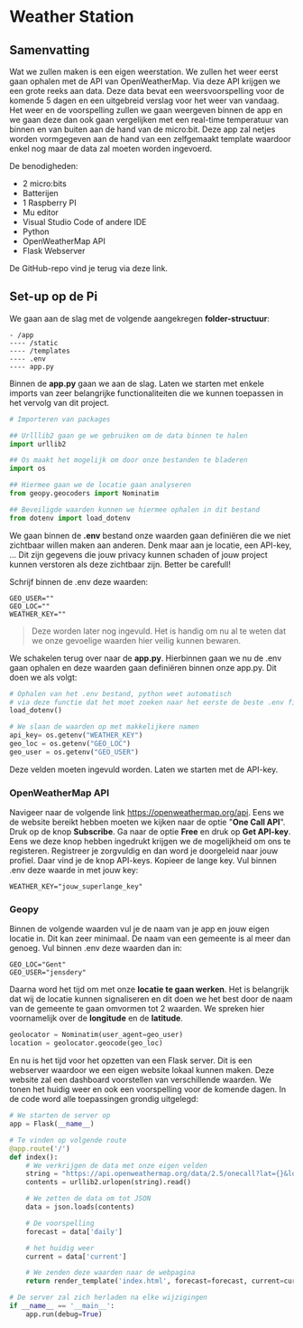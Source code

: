 # Weather Station

## Samenvatting

Wat we zullen maken is een eigen weerstation. We zullen het weer eerst gaan ophalen met de API van OpenWeatherMap. Via deze API krijgen we een grote reeks aan data. Deze data bevat een weersvoorspelling voor de komende 5 dagen en een uitgebreid verslag voor het weer van vandaag. Het weer en de voorspelling zullen we gaan weergeven binnen de app en we gaan deze dan ook gaan vergelijken met een real-time temperatuur van binnen en van buiten aan de hand van de micro:bit. Deze app zal netjes worden vormgegeven aan de hand van een zelfgemaakt template waardoor enkel nog maar de data zal moeten worden ingevoerd.

De benodigheden:
- 2 micro:bits
- Batterijen
- 1 Raspberry PI
- Mu editor
- Visual Studio Code of andere IDE
- Python
- OpenWeatherMap API
- Flask Webserver

De GitHub-repo vind je terug via deze link.

## Set-up op de Pi

We gaan aan de slag met de volgende aangekregen **folder-structuur**:

```
- /app
---- /static
---- /templates
---- .env
---- app.py
```

Binnen de **app.py** gaan we aan de slag. Laten we starten met enkele imports van zeer belangrijke functionaliteiten die we kunnen toepassen in het vervolg van dit project.

```python
# Importeren van packages

## Urlllib2 gaan ge we gebruiken om de data binnen te halen
import urllib2

## Os maakt het mogelijk om door onze bestanden te bladeren
import os

## Hiermee gaan we de locatie gaan analyseren
from geopy.geocoders import Nominatim

## Beveiligde waarden kunnen we hiermee ophalen in dit bestand
from dotenv import load_dotenv
```

We gaan binnen de **.env** bestand onze waarden gaan definiëren die we niet zichtbaar willen maken aan anderen. Denk maar aan je locatie, een API-key, ... Dit zijn gegevens die jouw privacy kunnen schaden of jouw project kunnen verstoren als deze zichtbaar zijn. Better be carefull!

Schrijf binnen de .env deze waarden:
```
GEO_USER=""
GEO_LOC=""
WEATHER_KEY=""
```
> Deze worden later nog ingevuld. Het is handig om nu al te weten dat we onze gevoelige waarden hier veilig kunnen bewaren.

We schakelen terug over naar de **app.py**. Hierbinnen gaan we nu de .env gaan ophalen en deze waarden gaan definiëren binnen onze app.py. Dit doen we als volgt:

```python
# Ophalen van het .env bestand, python weet automatisch 
# via deze functie dat het moet zoeken naar het eerste de beste .env file
load_dotenv()

# We slaan de waarden op met makkelijkere namen
api_key= os.getenv("WEATHER_KEY")
geo_loc = os.getenv("GEO_LOC")
geo_user = os.getenv("GEO_USER")
```

Deze velden moeten ingevuld worden. Laten we starten met de API-key. 

### OpenWeatherMap API
Navigeer naar de volgende link https://openweathermap.org/api. Eens we de website bereikt hebben moeten we kijken naar de optie "**One Call API**". Druk op de knop **Subscribe**. Ga naar de optie **Free** en druk op **Get API-key**. Eens we deze knop hebben ingedrukt krijgen we de mogelijkheid om ons te registeren. Registreer je zorgvuldig en dan word je doorgeleid naar jouw profiel. Daar vind je de knop API-keys. Kopieer de lange key. Vul binnen .env deze waarde in met jouw key:

```
WEATHER_KEY="jouw_superlange_key"
```

### Geopy
Binnen de volgende waarden vul je de naam van je app en jouw eigen locatie in. Dit kan zeer minimaal. De naam van een gemeente is al meer dan genoeg. Vul binnen .env deze waarden dan in:

```
GEO_LOC="Gent"
GEO_USER="jensdery"
```

Daarna word het tijd om met onze **locatie te gaan werken**. Het is belangrijk dat wij de locatie kunnen signaliseren en dit doen we het best door de naam van de gemeente te gaan omvormen tot 2 waarden. We spreken hier voornamelijk over de **longitude** en de **latitude**.

``` python
geolocator = Nominatim(user_agent=geo_user)
location = geolocator.geocode(geo_loc)
```

En nu is het tijd voor het opzetten van een Flask server. Dit is een webserver waardoor we een eigen website lokaal kunnen maken. Deze website zal een dashboard voorstellen van verschillende waarden. We tonen het huidig weer en ook een voorspelling voor de komende dagen. In de code word alle toepassingen grondig uitgelegd:

```python
# We starten de server op
app = Flask(__name__)

# Te vinden op volgende route
@app.route('/')
def index():
    # We verkrijgen de data met onze eigen velden
    string = "https://api.openweathermap.org/data/2.5/onecall?lat={}&lon={}&appid={}".format(location.latitude, location.longitude, api_key)
    contents = urllib2.urlopen(string).read()

    # We zetten de data om tot JSON
    data = json.loads(contents)

    # De voorspelling
    forecast = data['daily']

    # het huidig weer
    current = data['current']

    # We zenden deze waarden naar de webpagina
    return render_template('index.html', forecast=forecast, current=current)

# De server zal zich herladen na elke wijzigingen
if __name__ == '__main__':
    app.run(debug=True)
```